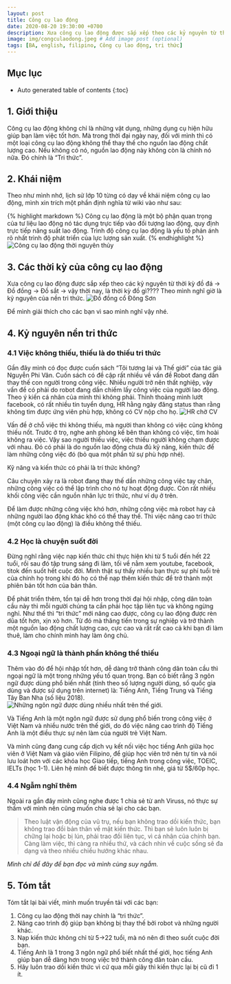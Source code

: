 ```yaml
---
layout: post
title: Công cụ lao động
date: 2020-08-20 19:30:00 +0700
description: Xưa công cụ lao động được sắp xếp theo các kỷ nguyên từ thời kỳ đồ đá -> Đồ đồng -> Đồ sắt -> vậy thời nay, là thời kỳ đồ gì???? Theo mình nghĩ giờ là kỷ nguyên của nền tri thức. # Add post description (optional)
image: img/congculaodong.jpeg # Add image post (optional)
tags: [BA, english, filipino, Công cụ lao động, tri thức]
---
```


## Mục lục

*  Auto generated table of contents
{:toc}

## 1. Giới thiệu
Công cụ lao động không chỉ là những vật dụng, những dụng cụ hiện hữu giúp bạn làm việc tốt hơn. Mà trong thời đại ngày nay, đối với mình thì có một loại công cụ lao động không thể thay thế cho nguồn lao động chất lượng cao. Nếu không có nó, nguồn lao động này không còn là chính nó nữa. Đó chính là “Tri thức”.

## 2. Khái niệm
Theo như mình nhớ, lịch sử lớp 10 từng có dạy về khái niệm công cụ lao động, mình xin trích một phần định nghĩa từ wiki vào như sau:

{% highlight markdown %}
Công cụ lao động là một bộ phận quan trọng của tư liệu lao động nó tác dụng trực tiếp vào đối tượng lao động, quy định trực tiếp năng suất lao động. Trình độ công cụ lao động là yếu tố phản ánh rõ nhất trình độ phát triển của lực lượng sản xuất.
{% endhighlight %}
![Công cụ lao động thời nguyên thủy]({{site.baseurl}}/images/img//ccld/congculaodong.jpg)

## 3. Các thời kỳ của công cụ lao động
Xưa công cụ lao động được sắp xếp theo các kỷ nguyên từ thời kỳ đồ đá -> Đồ đồng -> Đồ sắt -> vậy thời nay, là thời kỳ đồ gì???? Theo mình nghĩ giờ là kỷ nguyên của nền tri thức. 
![Đồ đồng cổ Đông Sơn]({{site.baseurl}}/images/img/ccld/do-dong.jpg)

Để mình giải thích cho các bạn vì sao mình nghĩ vậy nhé.

## 4. Kỷ nguyên nền tri thức

### 4.1 Việc không thiếu, thiếu là do thiếu tri thức
Gần đây mình có đọc được cuốn sách “Tôi tương lai và Thế giới” của tác giả Nguyễn Phi Vân. Cuốn sách có đề cập rất nhiều về vấn đề Robot đang dần thay thế con người trong công việc. Nhiều người trở nên thất nghiệp, vậy vấn đề có phải do robot đang dần chiếm lấy công việc của người lao động. Theo ý kiến cá nhân của mình thì không phải. Thỉnh thoảng mình lướt facebook, có rất nhiều tin tuyển dụng, HR hằng ngày đăng status than rằng không tìm được ứng viên phù hợp, không có CV nộp cho họ.
![HR chờ CV]({{site.baseurl}}/images/img/ccld/hr.jpg)

Vấn đề ở chỗ việc thì không thiếu, mà người than không có việc cũng không thiếu nốt. Trước ở trọ, nghe anh phòng kế bên than không có việc, tìm hoài không ra việc. Vậy sao người thiếu việc, việc thiếu người không chạm được với nhau. Đó có phải là do nguồn lao động chưa đủ kỹ năng, kiến thức để làm những công việc đó (bỏ qua một phần từ sự phù hợp nhé).

Kỹ năng và kiến thức có phải là trí thức không?

Câu chuyện xảy ra là robot đang thay thế dần những công việc tay chân, những công việc có thể lập trình cho nó tự hoạt động được. Còn rất nhiều khối công việc cần nguồn nhân lực tri thức, như ví dụ ở trên.

Để làm được những công việc khó hơn, những công việc mà robot hay cả những người lao động khác khó có thể thay thế. Thì việc nâng cao trí thức (một công cụ lao động) là điều không thể thiếu.

### 4.2 Học là chuyện suốt đời
Đừng nghĩ rằng việc nạp kiến thức chỉ thực hiện khi từ 5 tuổi đến hết 22 tuổi, rồi sau đó tập trung sáng đi làm, tối về nằm xem youtube, facebook, titok đến suốt hết cuộc đời. Mình thật sự thấy nhiều bạn thực sự phí tuổi trẻ của chính họ trong khi đó họ có thể nạp thêm kiến thức để trở thành một phiên bản tốt hơn của bản thân.

Để phát triển thêm, tồn tại dễ hơn trong thời đại hội nhập, công dân toàn cầu này thì mỗi người chúng ta cần phải học tập liên tục và không ngừng nghỉ. Như thế thì “tri thức” mới nâng cao được, công cụ lao động được rèn dũa tốt hơn, xịn xò hơn. Từ đó mà thăng tiến trong sự nghiệp và trở thành một nguồn lao động chất lượng cao, cực cao và rất rất cao cả khi bạn đi làm thuê, làm cho chính mình hay làm ông chủ.

### 4.3 Ngoại ngữ là thành phần không thể thiếu
Thêm vào đó để hội nhập tốt hơn, dễ dàng trở thành công dân toàn cầu thì ngoại ngữ là một trong những yếu tố quan trọng. Bạn có biết rằng 3 ngôn ngữ được dùng phổ biến nhất (tính theo số lượng người dùng, số quốc gia dùng và được sử dụng trên internet) là: Tiếng Anh, Tiếng Trung và Tiếng Tây Ban Nha (số liệu 2018).
![Những ngôn ngữ được dùng nhiều nhất trên thế giới.]({{site.baseurl}}/images/img/ccld/ngoaingu.png)

Và Tiếng Anh là một ngôn ngữ được sử dụng phổ biến trong công việc ở Việt Nam và nhiều nước trên thế giới, do đó việc nâng cao trình độ Tiếng Anh là một điều thực sự nên làm của người trẻ Việt Nam. 

Và mình cũng đang cung cấp dịch vụ kết nối việc học tiếng Anh giữa học viên ở Việt Nam và giáo viên Filipino, để giúp học viên trở nên tự tin và nói lưu loát hơn với các khóa học Giao tiếp, tiếng Anh trong công việc, TOEIC, IELTs (học 1-1). Liên hệ mình để biết được thông tin nhé, giá từ 5$/60p học.

### 4.4 Ngẫm nghĩ thêm
Ngoài ra gần đây mình cũng nghe được 1 chia sẻ từ anh Viruss, nó thực sự thấm với mình nên cũng muốn chia sẻ lại cho các bạn.

>Theo luật vận động của vũ trụ, nếu bạn không trao dồi kiến thức, bạn không trao đồi bản thân về mặt kiến thức. Thì bạn sẽ luôn luôn bị chững lại hoặc bị lún, phải trao đồi liên tục, vì cá nhân của chính bạn. Càng làm việc, thì càng ra nhiều thứ, và cách nhìn về cuộc sống sẽ đa dạng và theo nhiều chiều hướng khác nhau.

*Mình chỉ để đây để bạn đọc và mình cùng suy ngẫm.*

## 5. Tóm tắt
Tóm tắt lại bài viết, mình muốn truyền tải với các bạn:
1.	Công cụ lao động thời nay chính là “tri thức”.
2.	Nâng cao trình độ giúp bạn không bị thay thế bởi robot và những người khác.
3.	Nạp kiến thức không chỉ từ 5->22 tuổi, mà nó nên đi theo suốt cuộc đời bạn.
4.	Tiếng Anh là 1 trong 3 ngôn ngữ phổ biết nhất thế giới, học tiếng Anh giúp bạn dễ dàng hơn trong việc trở thành công dân toàn cầu.
5.	Hãy luôn trao dồi kiến thức vì cứ qua mỗi giây thì kiến thực lại bị cũ đi 1 ít.

